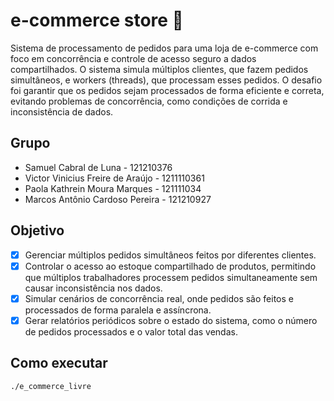 # e-commerce store :convenience_store:

Sistema de processamento de pedidos para uma loja de e-commerce com foco em concorrência e controle de acesso seguro a dados compartilhados. O sistema simula múltiplos clientes, que fazem pedidos simultâneos, e workers (threads), que processam esses pedidos. O desafio foi garantir que os pedidos sejam processados de forma eficiente e correta, evitando problemas de concorrência, como condições de corrida e inconsistência de dados.

## Grupo

- Samuel Cabral de Luna - 121210376
- Victor Vinicius Freire de Araújo - 1211110361
- Paola Kathrein Moura Marques - 121111034
- Marcos Antônio Cardoso Pereira - 121210927

## Objetivo

- [x] Gerenciar múltiplos pedidos simultâneos feitos por diferentes clientes.
- [x] Controlar o acesso ao estoque compartilhado de produtos, permitindo que múltiplos trabalhadores processem pedidos simultaneamente sem causar inconsistência nos dados.
- [x] Simular cenários de concorrência real, onde pedidos são feitos e processados de forma paralela e assíncrona.
- [x] Gerar relatórios periódicos sobre o estado do sistema, como o número de pedidos processados e o valor total das vendas.

## Como executar

```
./e_commerce_livre
```
